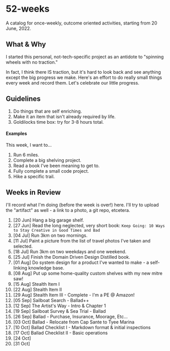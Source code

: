 # 52-weeks
A catalog for once-weekly, outcome oriented activities, starting from 20 June, 2022.

## What & Why

I started this personal, not-tech-specific project as an antidote to "spinning wheels with no traction."

In fact, I think there IS traction, but it's hard to look back and see anything except the big progress we make. Here's an effort to do really small things every week and record them.
Let's celebrate our little progress. 

## Guidelines

1. Do things that are self enriching.
2. Make it an item that isn't already required by life.
3. Goldilocks time box: try for 3-8 hours total.

#### Examples

This week, I want to...

1. Run 6 miles.
2. Complete a big shelving project.
3. Read a book I've been meaning to get to.
4. Fully complete a small code project.
5. Hike a specific trail.

## Weeks in Review

I'll record what I'm doing (before the week is over!) here. I'll try to upload the "artifact" as well - a link to a photo, a git repo, etcetera.

1.  [20 Jun] Hang a big garage shelf.
2.  [27 Jun] Read the long neglected, very short book: `Keep Going: 10 Ways to Stay Creative in Good Times and Bad`
3.  [04 Jul] Run 3km on two mornings. 
4.  [11 Jul] Paint a picture from the list of travel photos I've taken and selected.
5.  [18 Jul] Run 3km on two weekdays and one weekend.
6.  [25 Jul] Finish the Domain Driven Design Distilled book.
7.  [01 Aug] Do system design for a product I've wanted to make - a self-linking knowledge base.
8.  [08 Aug] Put up some home-quality custom shelves with my new mitre saw!
9.  [15 Aug] Stealth Item I
10. [22 Aug] Stealth Item II
11. [29 Aug] Stealth Item III - Complete - I'm a PE @ Amazon!
12. [05 Sep] Sailboat Search - Ballad++
13. [12 Sep] The Artist's Way - Intro & Chapter 1
14. [19 Sep] Sailboat Survey & Sea Trial - Ballad
15. [26 Sep] Ballad - Purchase, Insurance, Moorage, Etc...
16. [03 Oct] Ballad - Relocate from Cap Sante to Tyee Marina
17. [10 Oct] Ballad Checklist I  - Markdown format & initial inspections
18. [17 Oct] Ballad Checklist II - Basic operations
19. [24 Oct] 
20. [31 Oct] 
